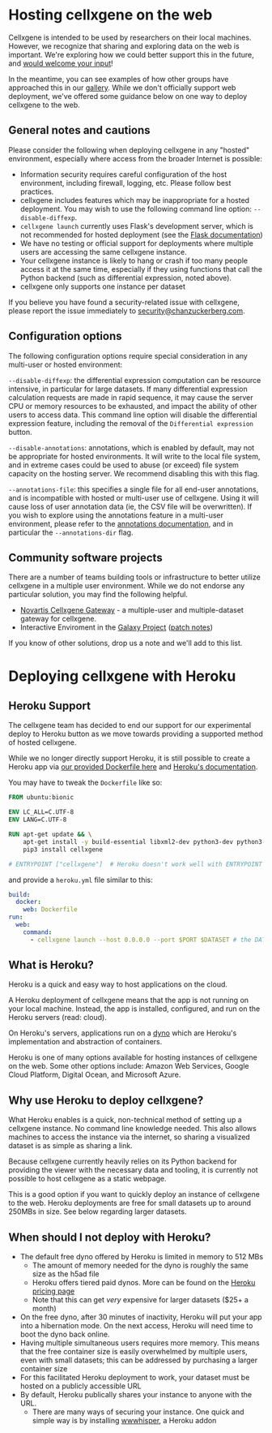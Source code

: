 # Hosting cellxgene on the web

Cellxgene is intended to be used by researchers on their local machines. However, we recognize that sharing and exploring data on the web is important. We're exploring how we could better support this in the future, and [would welcome your input](https://github.com/chanzuckerberg/cellxgene/issues/875)!

In the meantime, you can see examples of how other groups have approached this in our [gallery](gallery). While we don't officially support web deployment, we've offered some guidance below on one way to deploy cellxgene to the web.

## General notes and cautions

Please consider the following when deploying cellxgene in any "hosted" environment, especially where access from the broader Internet is possible:

- Information security requires careful configuration of the host environment, including firewall, logging, etc. Please follow best practices.
- cellxgene includes features which may be inappropriate for a hosted deployment. You may wish to use the following command line option: `--disable-diffexp`.
- `cellxgene launch` currently uses Flask's development server, which is not recommended for hosted deployment (see the [Flask documentation](https://flask.palletsprojects.com/en/1.1.x/tutorial/deploy/#run-with-a-production-server))
- We have no testing or official support for deployments where multiple users are accessing the same cellxgene instance.
- Your cellxgene instance is likely to hang or crash if too many people access it at the same time, especially if they using functions that call the Python backend (such as differential expression, noted above).
- cellxgene only supports one instance per dataset

If you believe you have found a security-related issue with cellxgene, please report the issue immediately to <security@chanzuckerberg.com>.

## Configuration options

The following configuration options require special consideration in any multi-user or hosted environment:

`--disable-diffexp`: the differential expression computation can be resource intensive, in particular for large datasets. If many differential expression calculation requests are made in rapid sequence, it may cause the server CPU or memory resources to be exhausted, and impact the ability of other users to access data. This command line option will disable the differential expression feature, including the removal of the `Differential expression` button.

`--disable-annotations`: annotations, which is enabled by default, may not be appropriate for hosted environments. It will write to the local file system, and in extreme cases could be used to abuse (or exceed) file system capacity on the hosting server. We recommend disabling this with this flag.

`--annotations-file`: this specifies a single file for all end-user annotations, and is incompatible with hosted or multi-user use of cellxgene. Using it will cause loss of user annotation data (ie, the CSV file will be overwritten). If you wish to explore using the annotations feature in a multi-user environment, please refer to the [annotations documentation](annotations), and in particular the `--annotations-dir` flag.

## Community software projects

There are a number of teams building tools or infrastructure to better utilize cellxgene in a multiple user environment. While we do not endorse any particular solution, you may find the following helpful.

- [Novartis Cellxgene Gateway](https://github.com/Novartis/cellxgene-gateway) - a multiple-user and multiple-dataset gateway for cellxgene.
- Interactive Enviroment in the [Galaxy Project](https://galaxyproject.org/) ([patch notes](https://docs.galaxyproject.org/en/release_19.05/releases/19.05_announce.html))

If you know of other solutions, drop us a note and we'll add to this list.

# Deploying cellxgene with Heroku

## Heroku Support

The cellxgene team has decided to end our support for our experimental deploy to Heroku button as we move towards providing a supported method of hosted cellxgene.

While we no longer directly support Heroku, it is still possible to create a Heroku app via [our provided Dockerfile here](https://github.com/chanzuckerberg/cellxgene/blob/main/Dockerfile) and [Heroku's documentation](https://devcenter.heroku.com/articles/build-docker-images-heroku-yml).

You may have to tweak the `Dockerfile` like so:

```Dockerfile
FROM ubuntu:bionic

ENV LC_ALL=C.UTF-8
ENV LANG=C.UTF-8

RUN apt-get update && \
    apt-get install -y build-essential libxml2-dev python3-dev python3-pip zlib1g-dev python3-requests && \
    pip3 install cellxgene

# ENTRYPOINT ["cellxgene"]  # Heroku doesn't work well with ENTRYPOINT
```

and provide a `heroku.yml` file similar to this:

```yml
build:
  docker:
    web: Dockerfile
run:
  web:
    command:
      - cellxgene launch --host 0.0.0.0 --port $PORT $DATASET # the DATATSET config var must be defined in your dashboard settings.
```

## What is Heroku?

Heroku is a quick and easy way to host applications on the cloud.

A Heroku deployment of cellxgene means that the app is not running on your local machine. Instead, the app is installed, configured, and run on the Heroku servers (read: cloud).

On Heroku's servers, applications run on a [dyno](https://www.heroku.com/dynos) which are Heroku's implementation and abstraction of containers.

Heroku is one of many options available for hosting instances of cellxgene on the web.
Some other options include: Amazon Web Services, Google Cloud Platform, Digital Ocean, and Microsoft Azure.

## Why use Heroku to deploy cellxgene?

What Heroku enables is a quick, non-technical method of setting up a cellxgene instance. No command line knowledge needed. This also allows machines to access the instance via the internet, so sharing a visualized dataset is as simple as sharing a link.

Because cellxgene currently heavily relies on its Python backend for providing the viewer with the necessary data and tooling, it is currently not possible to host cellxgene as a static webpage.

This is a good option if you want to quickly deploy an instance of cellxgene to the web. Heroku deployments are free for small datasets up to around 250MBs in size. See below regarding larger datasets.

## When should I not deploy with Heroku?

- The default free dyno offered by Heroku is limited in memory to 512 MBs
  - The amount of memory needed for the dyno is roughly the same size as the h5ad file
  - Heroku offers tiered paid dynos. More can be found on the [Heroku pricing page](https://www.heroku.com/pricing)
  - Note that this can get _very_ expensive for larger datasets (\$25+ a month)
- On the free dyno, after 30 minutes of inactivity, Heroku will put your app into a hibernation mode. On the next access, Heroku will need time to boot the dyno back online.
- Having multiple simultaneous users requires more memory. This means that the free container size is easily overwhelmed by multiple users, even with small datasets; this can be addressed by purchasing a larger container size
- For this facilitated Heroku deployment to work, your dataset must be hosted on a publicly accessible URL
- By default, Heroku publically shares your instance to anyone with the URL.
  - There are many ways of securing your instance. One quick and simple way is by installing [wwwhisper](https://elements.heroku.com/addons/wwwhisper), a Heroku addon

